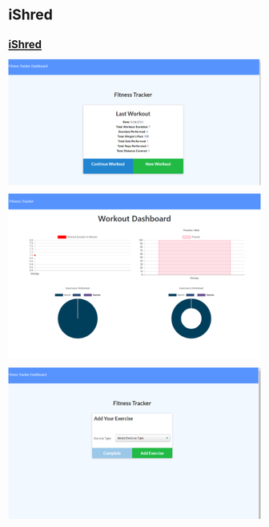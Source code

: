 # iShred

## <a href="https://aqueous-river-14206.herokuapp.com/?id=60abf74ab3c4a5001576ad7a">iShred</a>



<img src="https://github.com/ward438/iShred/blob/main/iShred%20home.PNG" alt="login"
width="1000px"/>

<img src="https://github.com/ward438/iShred/blob/main/iShredDash.PNG" alt="login"
width="1000px"/>

<img src="https://github.com/ward438/iShred/blob/main/iShredNew.PNG" alt="login"
width="1000px"/>
